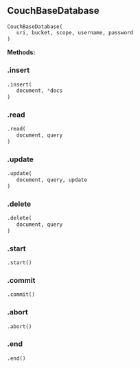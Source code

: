 #


## CouchBaseDatabase
```python 
CouchBaseDatabase(
   uri, bucket, scope, username, password
)
```




**Methods:**


### .insert
```python
.insert(
   document, *docs
)
```


### .read
```python
.read(
   document, query
)
```


### .update
```python
.update(
   document, query, update
)
```


### .delete
```python
.delete(
   document, query
)
```


### .start
```python
.start()
```


### .commit
```python
.commit()
```


### .abort
```python
.abort()
```


### .end
```python
.end()
```

